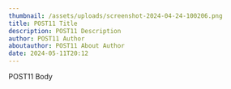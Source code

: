 ```yaml
---
thumbnail: /assets/uploads/screenshot-2024-04-24-100206.png
title: POST11 Title
description: POST11 Description
author: POST11 Author
aboutauthor: POST11 About Author
date: 2024-05-11T20:12
---
```

POST11 Body
